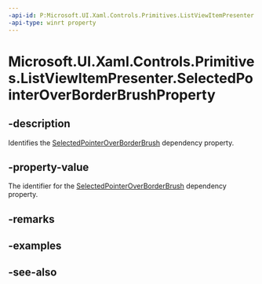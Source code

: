 ```yaml
---
-api-id: P:Microsoft.UI.Xaml.Controls.Primitives.ListViewItemPresenter.SelectedPointerOverBorderBrushProperty
-api-type: winrt property
---
```


<!-- Property syntax
public Windows.UI.Xaml.DependencyProperty SelectedPointerOverBorderBrushProperty { get; }
-->

# Microsoft.UI.Xaml.Controls.Primitives.ListViewItemPresenter.SelectedPointerOverBorderBrushProperty

## -description
Identifies the [SelectedPointerOverBorderBrush](listviewitempresenter_selectedpointeroverborderbrush.md) dependency property.

## -property-value
The identifier for the [SelectedPointerOverBorderBrush](listviewitempresenter_selectedpointeroverborderbrush.md) dependency property.

## -remarks

## -examples

## -see-also
